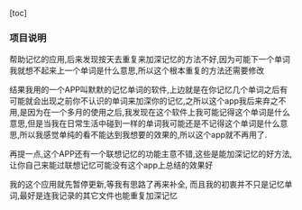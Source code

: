 [toc]
### 项目说明

帮助记忆的应用,后来发现按天去重复来加深记忆的方法不好,因为可能下一个单词我就想不起来上一个单词是什么意思,所以这个根本重复的方法还需要修改

结果我用的一个APP叫默默的记忆单词的软件,上边就是在你记忆几个单词之后有可能就会出现之前你不认识的单词来加深你的记忆,之所以这个app我后来弃之不用,是因为在一个多月的使用之后,我发现在这个软件上我可能记得这个单词是什么意思,但是当我在日常生活中碰到一样的单词我可能还是不记得这个单词是什么意思,所以我感觉单纯的看不能达到我想要的效果的,所以这个app就不再用了.

再提一点,这个APP还有一个联想记忆的功能主意不错,这些是能加深记忆的好方法,让你自己来能过联想记忆可能没有这个app上总结的效果好

我的这个应用就先暂停更新,等我有思路了再来补全, 而且我的初衷并不只是记忆单词,最好是连我记录的其它文件也能重复加深记忆
